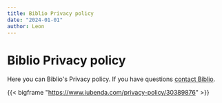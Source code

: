 ```yaml
---
title: Biblio Privacy policy
date: "2024-01-01"
author: Leon
---
```


# Biblio Privacy policy

Here you can Biblio's Privacy policy. If you have questions [contact Biblio](/pages/contact-biblio).

{{< bigframe "https://www.iubenda.com/privacy-policy/30389876" >}}
